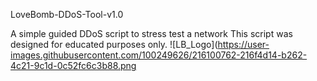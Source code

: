 LoveBomb-DDoS-Tool-v1.0

A simple guided DDoS script to stress test a network
This script was designed for educated purposes only.
![LB_Logo](https://user-images.githubusercontent.com/100249626/216100762-216f4d14-b262-4c21-9c1d-0c52fc6c3b88.png
